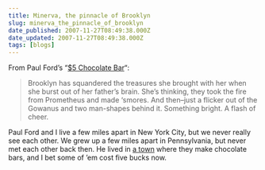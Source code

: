 ```yaml
---
title: Minerva, the pinnacle of Brooklyn
slug: minerva_the_pinnacle_of_brooklyn
date_published: 2007-11-27T08:49:38.000Z
date_updated: 2007-11-27T08:49:38.000Z
tags: [blogs]
---
```


From Paul Ford’s “[$5 Chocolate Bar](http://www.ftrain.com/five-dollar-chocolate-bar.html)“:

> Brooklyn has squandered the treasures she brought with her when she burst out of her father’s brain. She’s thinking, they took the fire from Prometheus and made ‘smores. And then–just a flicker out of the Gowanus and two man-shapes behind it. Something bright. A flash of cheer.

Paul Ford and I live a few miles apart in New York City, but we never really see each other. We grew up a few miles apart in Pennsylvania, but never met each other back then. He lived in [a town](http://web.archive.org/web/20071130011025/http://www.hersheypa.com/town_of_hershey/built_on_chocolate.html) where they make chocolate bars, and I bet some of ’em cost five bucks now.
